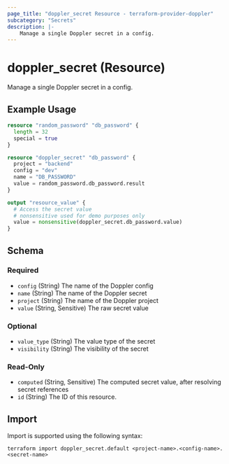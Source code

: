 ```yaml
---
page_title: "doppler_secret Resource - terraform-provider-doppler"
subcategory: "Secrets"
description: |-
	Manage a single Doppler secret in a config.
---
```


# doppler_secret (Resource)

Manage a single Doppler secret in a config.

## Example Usage

```terraform
resource "random_password" "db_password" {
  length = 32
  special = true
}

resource "doppler_secret" "db_password" {
  project = "backend"
  config = "dev"
  name = "DB_PASSWORD"
  value = random_password.db_password.result
}

output "resource_value" {
  # Access the secret value
  # nonsensitive used for demo purposes only
  value = nonsensitive(doppler_secret.db_password.value)
}
```

<!-- schema generated by tfplugindocs -->
## Schema

### Required

- `config` (String) The name of the Doppler config
- `name` (String) The name of the Doppler secret
- `project` (String) The name of the Doppler project
- `value` (String, Sensitive) The raw secret value

### Optional

- `value_type` (String) The value type of the secret
- `visibility` (String) The visibility of the secret

### Read-Only

- `computed` (String, Sensitive) The computed secret value, after resolving secret references
- `id` (String) The ID of this resource.

## Import

Import is supported using the following syntax:

```shell
terraform import doppler_secret.default <project-name>.<config-name>.<secret-name>
```
